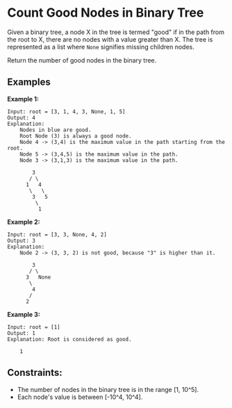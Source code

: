 # Count Good Nodes in Binary Tree

Given a binary tree, a node X in the tree is termed "good" if in the path from the root to X, there are no nodes with a value greater than X. The tree is represented as a list where `None` signifies missing children nodes.

Return the number of good nodes in the binary tree.

## Examples

**Example 1:**
```
Input: root = [3, 1, 4, 3, None, 1, 5]
Output: 4
Explanation:
    Nodes in blue are good.
    Root Node (3) is always a good node.
    Node 4 -> (3,4) is the maximum value in the path starting from the root.
    Node 5 -> (3,4,5) is the maximum value in the path.
    Node 3 -> (3,1,3) is the maximum value in the path.

        3
       / \
      1   4
       \   \
        3   5
         \
          1
```

**Example 2:**
```
Input: root = [3, 3, None, 4, 2]
Output: 3
Explanation:
    Node 2 -> (3, 3, 2) is not good, because "3" is higher than it.

        3
       / \
      3   None
       \ 
        4
       / 
      2
```

**Example 3:**
```
Input: root = [1]
Output: 1
Explanation: Root is considered as good.

    1
```

## Constraints:
 * The number of nodes in the binary tree is in the range [1, 10^5].
 * Each node's value is between [-10^4, 10^4].